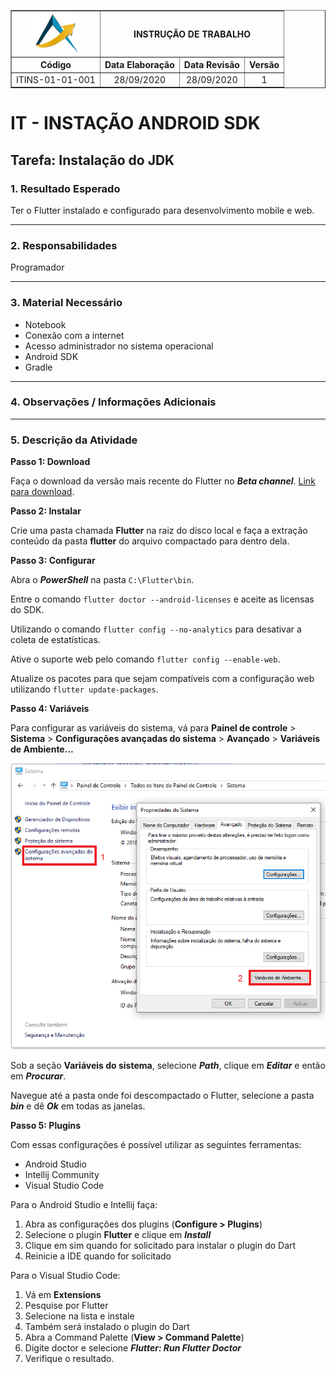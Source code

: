 <table border="1">
    <tr>
        <th><img width="75" src="imagens/path41.png"></th>
        <th colspan=3>INSTRUÇÃO DE TRABALHO</th>
    </tr>
    <tr>
        <th>Código</th>
        <th>Data Elaboração</th>
        <th>Data Revisão</th>
        <th>Versão</th>
    </tr>
    <tr style="text-align: center;">
        <td>ITINS-01-01-001</td>
        <td>28/09/2020</td>
        <td>28/09/2020</td>
        <td>1</td>
    </tr>
</table>

# IT - INSTAÇÃO ANDROID SDK

## Tarefa: Instalação do JDK

### **1. Resultado Esperado**

Ter o Flutter instalado e configurado para desenvolvimento mobile e web.

----------
### **2. Responsabilidades**

Programador

----------
### **3. Material Necessário**

- Notebook
- Conexão com a internet
- Acesso administrador no sistema operacional
- Android SDK
- Gradle

----------
### **4. Observações / Informações Adicionais** 

----------
### **5. Descrição da Atividade**

**Passo 1: Download**

Faça o download da versão mais recente do Flutter no ***Beta channel***. [Link para download](https://flutter.dev/docs/development/tools/sdk/releases).


**Passo 2: Instalar**

Crie uma pasta chamada **Flutter** na raiz do disco local e faça a extração conteúdo da pasta **flutter** do arquivo compactado para dentro dela.

**Passo 3: Configurar**

Abra o ***PowerShell*** na pasta `C:\Flutter\bin`.

Entre o comando `flutter doctor --android-licenses` e aceite as licensas do SDK.

Utilizando o comando `flutter config --no-analytics` para desativar a coleta de estatísticas.

Ative o suporte web pelo comando `flutter config --enable-web`.

Atualize os pacotes para que sejam compatíveis com a configuração web utilizando `flutter update-packages`.

**Passo 4: Variáveis**

Para configurar as variáveis do sistema, vá para **Painel de controle** > **Sistema** > **Configurações avançadas do sistema** > **Avançado** > **Variáveis de Ambiente...**

![Variáveis de ambiente](imagens/variaveis-ambiente-windows.png)

Sob a seção **Variáveis do sistema**, selecione ***Path***, clique em ***Editar*** e então em ***Procurar***.

Navegue até a pasta onde foi descompactado o Flutter, selecione a pasta ***bin*** e dê ***Ok*** em todas as janelas.

**Passo 5: Plugins**

Com essas configurações é possível utilizar as seguintes ferramentas:

- Android Studio
- Intellij Community
- Visual Studio Code

Para o Android Studio e Intellij faça:

1. Abra as configurações dos plugins (**Configure > Plugins**)
2. Selecione o plugin **Flutter** e clique em ***Install***
3. Clique em sim quando for solicitado para instalar o plugin do Dart
4. Reinicie a IDE quando for solicitado

Para o Visual Studio Code:

1. Vá em **Extensions**
2. Pesquise por Flutter
3. Selecione na lista e instale
4. Também será instalado o plugin do Dart
5. Abra a Command Palette (**View > Command Palette**)
6. Digite doctor e selecione ***Flutter: Run Flutter Doctor***
7. Verifique o resultado.